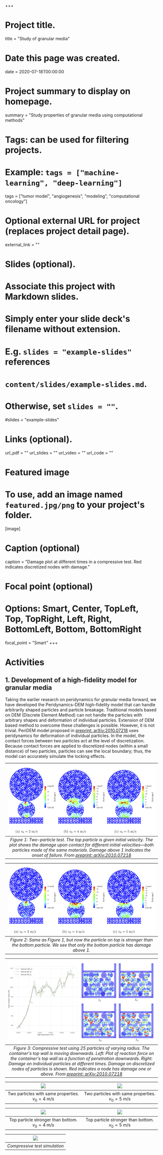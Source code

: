 +++
# Project title.
title = "Study of granular media"

# Date this page was created.
date = 2020-07-18T00:00:00

# Project summary to display on homepage.
summary = "Study properties of granular media using computational methods"

# Tags: can be used for filtering projects.
# Example: `tags = ["machine-learning", "deep-learning"]`
tags = ["tumor model", "angiogenesis", "modeling", "computational oncology"]

# Optional external URL for project (replaces project detail page).
external_link = ""

# Slides (optional).
#   Associate this project with Markdown slides.
#   Simply enter your slide deck's filename without extension.
#   E.g. `slides = "example-slides"` references 
#   `content/slides/example-slides.md`.
#   Otherwise, set `slides = ""`.
#slides = "example-slides"

# Links (optional).
url_pdf = ""
url_slides = ""
url_video = ""
url_code = ""


# Featured image
# To use, add an image named `featured.jpg/png` to your project's folder. 
[image]
  # Caption (optional)
  caption = "Damage plot at different times in a compressive test. Red indicates discretized nodes with damage."
  
  # Focal point (optional)
  # Options: Smart, Center, TopLeft, Top, TopRight, Left, Right, BottomLeft, Bottom, BottomRight
  focal_point = "Smart"
+++

# Activities

## 1. Development of a high-fidelity model for granular media

Taking the earlier research on peridynamics for granular media forward, we have developed the Peridynamics-DEM high-fidelity model that can handle arbitrarily shaped particles and particle breakage. Traditional models based on DEM (Discrete Element Method) can not handle the particles with arbitrary shapes and deformation of individual particles. Extension of DEM based method to overcome these challenges is possible. However, it is not trivial. PeriDEM model proposed in [preprint: arXiv:2010.07218](https://arxiv.org/abs/2010.07218) uses peridynamics for deformation of individual particles. In the model, the contact forces between two particles act at the level of discretization. Because contact forces are applied to discretized nodes (within a small distance) of two particles, particles can see the local boundary; thus, the model can accurately simulate the locking effects.

| ![](files/two_p_wall_fracture_m1_all.png) | 
|:--:| 
| *Figure 1: Two-particle test. The top particle is given initial velocity. The plot shows the damage upon contact for different initial velocities—both particles made of the same materials. Damage above 1 indicates the onset of failure. From [preprint: arXiv:2010.07218](https://arxiv.org/abs/2010.07218)* |

| ![](files/two_p_wall_fracture_m12_all.png) | 
|:--:| 
| *Figure 2: Same as Figure 1, but now the particle on top is stronger than the bottom particle. We see that only the bottom particle has damage above 1.* |

| ![](files/compressive_test_t1_reaction_force.png) | 
|:--:| 
| *Figure 3: Compressive test using 25 particles of varying radius. The container's top wall is moving downwards. Left: Plot of reaction force on the container's top wall as a function of penetration downwards. Right: Damage on individual particles at different times. Damage on discretized nodes of particles is shown. Red indicates a node has damage one or above. From [preprint: arXiv:2010.07218](https://arxiv.org/abs/2010.07218)* |


| ![](files/m1_t5.gif) | ![](files/m1_t6.gif) |
| :---: |:---: |
| Two particles with same properties. $v_0 = 4$ m/s | Two particles with same properties. $v_0 = 5$ m/s |


| ![](files/m12_t5.gif) | ![](files/m12_t6.gif) |
| :---: |:---: |
| Top particle stronger than bottom. $v_0 = 4$ m/s | Top particle stronger than bottom. $v_0 = 5$ m/s |

| ![](files/t1.gif) | 
|:--:| 
| *Compressive test simulation* |
